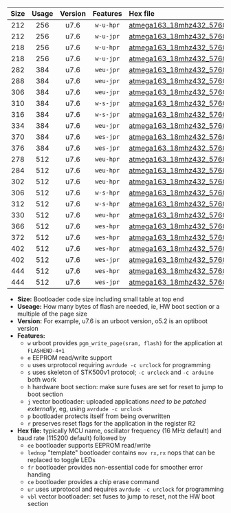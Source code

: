 |Size|Usage|Version|Features|Hex file|
|:-:|:-:|:-:|:-:|:--|
|212|256|u7.6|`w-u-hpr`|[atmega163_18mhz432_57600bps_ur.hex](https://raw.githubusercontent.com/stefanrueger/urboot/main//atmega163_18mhz432_57600bps_ur.hex)|
|212|256|u7.6|`w-u-jpr`|[atmega163_18mhz432_57600bps_ur_vbl.hex](https://raw.githubusercontent.com/stefanrueger/urboot/main//atmega163_18mhz432_57600bps_ur_vbl.hex)|
|218|256|u7.6|`w-u-hpr`|[atmega163_18mhz432_57600bps_lednop_ur.hex](https://raw.githubusercontent.com/stefanrueger/urboot/main//atmega163_18mhz432_57600bps_lednop_ur.hex)|
|218|256|u7.6|`w-u-jpr`|[atmega163_18mhz432_57600bps_lednop_ur_vbl.hex](https://raw.githubusercontent.com/stefanrueger/urboot/main//atmega163_18mhz432_57600bps_lednop_ur_vbl.hex)|
|282|384|u7.6|`weu-jpr`|[atmega163_18mhz432_57600bps_ee_ur_vbl.hex](https://raw.githubusercontent.com/stefanrueger/urboot/main//atmega163_18mhz432_57600bps_ee_ur_vbl.hex)|
|288|384|u7.6|`weu-jpr`|[atmega163_18mhz432_57600bps_ee_lednop_ur_vbl.hex](https://raw.githubusercontent.com/stefanrueger/urboot/main//atmega163_18mhz432_57600bps_ee_lednop_ur_vbl.hex)|
|306|384|u7.6|`weu-jpr`|[atmega163_18mhz432_57600bps_ee_lednop_fr_ur_vbl.hex](https://raw.githubusercontent.com/stefanrueger/urboot/main//atmega163_18mhz432_57600bps_ee_lednop_fr_ur_vbl.hex)|
|310|384|u7.6|`w-s-jpr`|[atmega163_18mhz432_57600bps_vbl.hex](https://raw.githubusercontent.com/stefanrueger/urboot/main//atmega163_18mhz432_57600bps_vbl.hex)|
|316|384|u7.6|`w-s-jpr`|[atmega163_18mhz432_57600bps_lednop_vbl.hex](https://raw.githubusercontent.com/stefanrueger/urboot/main//atmega163_18mhz432_57600bps_lednop_vbl.hex)|
|334|384|u7.6|`weu-jpr`|[atmega163_18mhz432_57600bps_ee_lednop_fr_ce_ur_vbl.hex](https://raw.githubusercontent.com/stefanrueger/urboot/main//atmega163_18mhz432_57600bps_ee_lednop_fr_ce_ur_vbl.hex)|
|370|384|u7.6|`wes-jpr`|[atmega163_18mhz432_57600bps_ee_vbl.hex](https://raw.githubusercontent.com/stefanrueger/urboot/main//atmega163_18mhz432_57600bps_ee_vbl.hex)|
|376|384|u7.6|`wes-jpr`|[atmega163_18mhz432_57600bps_ee_lednop_vbl.hex](https://raw.githubusercontent.com/stefanrueger/urboot/main//atmega163_18mhz432_57600bps_ee_lednop_vbl.hex)|
|278|512|u7.6|`weu-hpr`|[atmega163_18mhz432_57600bps_ee_ur.hex](https://raw.githubusercontent.com/stefanrueger/urboot/main//atmega163_18mhz432_57600bps_ee_ur.hex)|
|284|512|u7.6|`weu-hpr`|[atmega163_18mhz432_57600bps_ee_lednop_ur.hex](https://raw.githubusercontent.com/stefanrueger/urboot/main//atmega163_18mhz432_57600bps_ee_lednop_ur.hex)|
|302|512|u7.6|`weu-hpr`|[atmega163_18mhz432_57600bps_ee_lednop_fr_ur.hex](https://raw.githubusercontent.com/stefanrueger/urboot/main//atmega163_18mhz432_57600bps_ee_lednop_fr_ur.hex)|
|306|512|u7.6|`w-s-hpr`|[atmega163_18mhz432_57600bps.hex](https://raw.githubusercontent.com/stefanrueger/urboot/main//atmega163_18mhz432_57600bps.hex)|
|312|512|u7.6|`w-s-hpr`|[atmega163_18mhz432_57600bps_lednop.hex](https://raw.githubusercontent.com/stefanrueger/urboot/main//atmega163_18mhz432_57600bps_lednop.hex)|
|330|512|u7.6|`weu-hpr`|[atmega163_18mhz432_57600bps_ee_lednop_fr_ce_ur.hex](https://raw.githubusercontent.com/stefanrueger/urboot/main//atmega163_18mhz432_57600bps_ee_lednop_fr_ce_ur.hex)|
|366|512|u7.6|`wes-hpr`|[atmega163_18mhz432_57600bps_ee.hex](https://raw.githubusercontent.com/stefanrueger/urboot/main//atmega163_18mhz432_57600bps_ee.hex)|
|372|512|u7.6|`wes-hpr`|[atmega163_18mhz432_57600bps_ee_lednop.hex](https://raw.githubusercontent.com/stefanrueger/urboot/main//atmega163_18mhz432_57600bps_ee_lednop.hex)|
|402|512|u7.6|`wes-hpr`|[atmega163_18mhz432_57600bps_ee_lednop_fr.hex](https://raw.githubusercontent.com/stefanrueger/urboot/main//atmega163_18mhz432_57600bps_ee_lednop_fr.hex)|
|402|512|u7.6|`wes-jpr`|[atmega163_18mhz432_57600bps_ee_lednop_fr_vbl.hex](https://raw.githubusercontent.com/stefanrueger/urboot/main//atmega163_18mhz432_57600bps_ee_lednop_fr_vbl.hex)|
|444|512|u7.6|`wes-hpr`|[atmega163_18mhz432_57600bps_ee_lednop_fr_ce.hex](https://raw.githubusercontent.com/stefanrueger/urboot/main//atmega163_18mhz432_57600bps_ee_lednop_fr_ce.hex)|
|444|512|u7.6|`wes-jpr`|[atmega163_18mhz432_57600bps_ee_lednop_fr_ce_vbl.hex](https://raw.githubusercontent.com/stefanrueger/urboot/main//atmega163_18mhz432_57600bps_ee_lednop_fr_ce_vbl.hex)|

- **Size:** Bootloader code size including small table at top end
- **Useage:** How many bytes of flash are needed, ie, HW boot section or a multiple of the page size
- **Version:** For example, u7.6 is an urboot version, o5.2 is an optiboot version
- **Features:**
  + `w` urboot provides `pgm_write_page(sram, flash)` for the application at `FLASHEND-4+1`
  + `e` EEPROM read/write support
  + `u` uses urprotocol requiring `avrdude -c urclock` for programming
  + `s` uses skeleton of STK500v1 protocol; `-c urclock` and `-c arduino` both work
  + `h` hardware boot section: make sure fuses are set for reset to jump to boot section
  + `j` vector bootloader: uploaded applications *need to be patched externally*, eg, using `avrdude -c urclock`
  + `p` bootloader protects itself from being overwritten
  + `r` preserves reset flags for the application in the register R2
- **Hex file:** typically MCU name, oscillator frequency (16 MHz default) and baud rate (115200 default) followed by
  + `ee` bootloader supports EEPROM read/write
  + `lednop` "template" bootloader contains `mov rx,rx` nops that can be replaced to toggle LEDs
  + `fr` bootloader provides non-essential code for smoother error handing
  + `ce` bootloader provides a chip erase command
  + `ur` uses urprotocol and requires `avrdude -c urclock` for programming
  + `vbl` vector bootloader: set fuses to jump to reset, not the HW boot section
